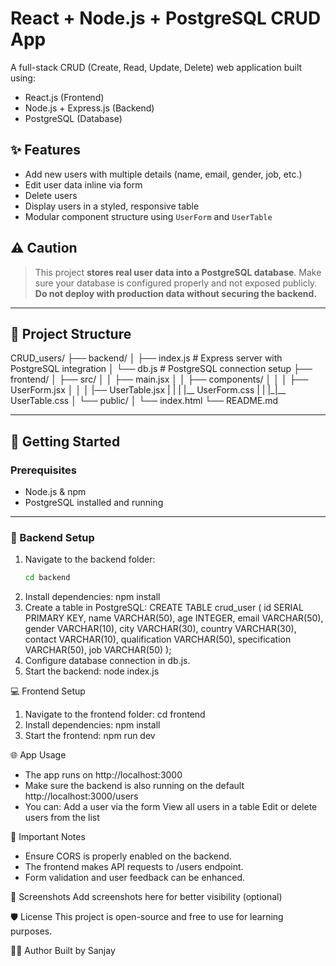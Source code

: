 # React + Node.js + PostgreSQL CRUD App

A full-stack CRUD (Create, Read, Update, Delete) web application built using:

- React.js (Frontend)
- Node.js + Express.js (Backend)
- PostgreSQL (Database)

## ✨ Features

- Add new users with multiple details (name, email, gender, job, etc.)
- Edit user data inline via form
- Delete users
- Display users in a styled, responsive table
- Modular component structure using `UserForm` and `UserTable`

## ⚠️ Caution

> This project **stores real user data into a PostgreSQL database**. Make sure your database is configured properly and not exposed publicly. **Do not deploy with production data without securing the backend.**

---

## 📁 Project Structure

CRUD_users/
├── backend/
│ ├── index.js # Express server with PostgreSQL integration
│ └── db.js # PostgreSQL connection setup
├── frontend/
│ ├── src/
│ │ ├── main.jsx
│ │ ├── components/
│ │ │ ├── UserForm.jsx
│ │ │ |── UserTable.jsx
| | | |__ UserForm.css
| | |_|__ UserTable.css
│ └── public/
│ └── index.html
└── README.md

---

## 🚀 Getting Started

### Prerequisites

- Node.js & npm
- PostgreSQL installed and running

---

### 🔧 Backend Setup

1. Navigate to the backend folder:
   ```bash
   cd backend
2. Install dependencies:
    npm install
3. Create a table in PostgreSQL:
    CREATE TABLE crud_user (
	id SERIAL PRIMARY KEY,
	name VARCHAR(50),
	age INTEGER,
	email VARCHAR(50),
	gender VARCHAR(10),
	city VARCHAR(30),
	country VARCHAR(30),
	contact VARCHAR(10),
	qualification VARCHAR(50),
	specification VARCHAR(50),
	job VARCHAR(50)
    );
4. Configure database connection in db.js.
5. Start the backend:
node index.js


💻 Frontend Setup
1. Navigate to the frontend folder:
    cd frontend
2. Install dependencies:
    npm install
3. Start the frontend:
    npm run dev


🌐 App Usage
- The app runs on http://localhost:3000
- Make sure the backend is also running on the default http://localhost:3000/users
- You can:
    Add a user via the form
    View all users in a table
    Edit or delete users from the list


📌 Important Notes
- Ensure CORS is properly enabled on the backend.
- The frontend makes API requests to /users endpoint.
- Form validation and user feedback can be enhanced.

📸 Screenshots
Add screenshots here for better visibility (optional)

🛡 License
This project is open-source and free to use for learning purposes.

🙋‍♂️ Author
Built by Sanjay